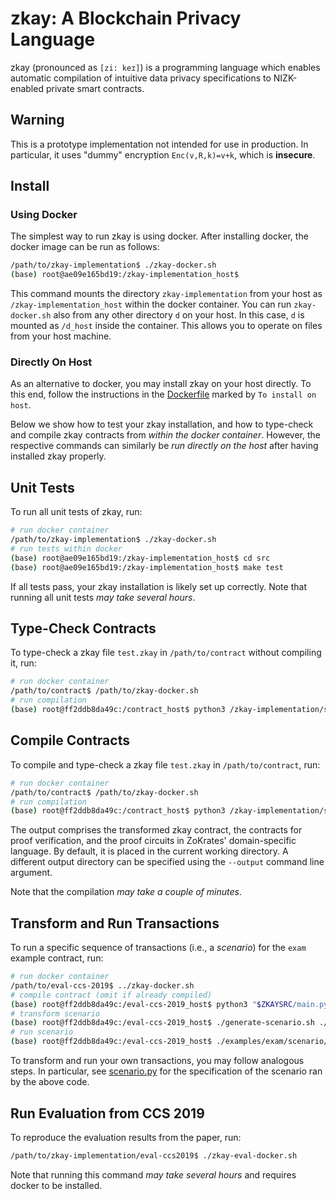 # zkay: A Blockchain Privacy Language

zkay (pronounced as `[zi: keɪ]`) is a programming language which enables
automatic compilation of intuitive data privacy specifications to NIZK-enabled
private smart contracts.

## Warning

This is a prototype implementation not intended for use in production. In
particular, it uses "dummy" encryption `Enc(v,R,k)=v+k`, which is **insecure**.

## Install

### Using Docker

The simplest way to run zkay is using docker. After installing docker, the docker image can be run
as follows:

```bash
/path/to/zkay-implementation$ ./zkay-docker.sh
(base) root@ae09e165bd19:/zkay-implementation_host$
```

This command mounts the directory `zkay-implementation` from your host as `/zkay-implementation_host`
within the docker container. You can run `zkay-docker.sh` also from any other directory `d` on your host.
In this case, `d` is mounted as `/d_host` inside the container.
This allows you to operate on files from your host machine.

### Directly On Host

As an alternative to docker, you may install zkay on your host directly. To this end, follow
the instructions in the [Dockerfile](./install/Dockerfile) marked by `To install on host`.

Below we show how to test your zkay installation, and how to type-check and
compile zkay contracts from _within the docker container_. However, the
respective commands can similarly be _run directly on the host_ after having
installed zkay properly.

## Unit Tests

To run all unit tests of zkay, run:

```bash
# run docker container
/path/to/zkay-implementation$ ./zkay-docker.sh
# run tests within docker
(base) root@ae09e165bd19:/zkay-implementation_host$ cd src
(base) root@ae09e165bd19:/zkay-implementation_host$ make test
```

If all tests pass, your zkay installation is likely set up correctly.
Note that running all unit tests *may take several hours*.

## Type-Check Contracts

To type-check a zkay file `test.zkay` in `/path/to/contract` without compiling it, run:

```bash
# run docker container
/path/to/contract$ /path/to/zkay-docker.sh
# run compilation
(base) root@ff2ddb8da49c:/contract_host$ python3 /zkay-implementation/src/main.py test.zkay --type-check
```

## Compile Contracts

To compile and type-check a zkay file `test.zkay` in `/path/to/contract`, run:

```bash
# run docker container
/path/to/contract$ /path/to/zkay-docker.sh
# run compilation
(base) root@ff2ddb8da49c:/contract_host$ python3 /zkay-implementation/src/main.py test.zkay
```

The output comprises the transformed zkay contract, the contracts for proof verification, 
and the proof circuits in ZoKrates' domain-specific language. By default, it is placed
in the current working directory. A different output directory can be specified using
the `--output` command line argument.

Note that the compilation *may take a couple of minutes*.

## Transform and Run Transactions

To run a specific sequence of transactions (i.e., a _scenario_) for the `exam`
example contract, run:

```bash
# run docker container
/path/to/eval-ccs-2019$ ../zkay-docker.sh
# compile contract (omit if already compiled)
(base) root@ff2ddb8da49c:/eval-ccs-2019_host$ python3 "$ZKAYSRC/main.py" --output ./examples/exam/compiled ./examples/exam/exam.sol
# transform scenario
(base) root@ff2ddb8da49c:/eval-ccs-2019_host$ ./generate-scenario.sh ./examples/exam
# run scenario
(base) root@ff2ddb8da49c:/eval-ccs-2019_host$ ./examples/exam/scenario/runner.sh
```

To transform and run your own transactions, you may follow analogous steps. In
particular, see [scenario.py](./eval-ccs2019/examples/exam/scenario.py) for the
specification of the scenario ran by the above code.

## Run Evaluation from CCS 2019

To reproduce the evaluation results from the paper, run:

```bash
/path/to/zkay-implementation/eval-ccs2019$ ./zkay-eval-docker.sh
```

Note that running this command *may take several hours* and requires docker
to be installed.
